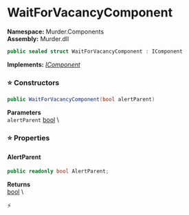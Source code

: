 # WaitForVacancyComponent

**Namespace:** Murder.Components \
**Assembly:** Murder.dll

```csharp
public sealed struct WaitForVacancyComponent : IComponent
```

**Implements:** _[IComponent](/Bang/Components/IComponent.html)_

### ⭐ Constructors
```csharp
public WaitForVacancyComponent(bool alertParent)
```

**Parameters** \
`alertParent` [bool](https://learn.microsoft.com/en-us/dotnet/api/System.Boolean?view=net-7.0) \

### ⭐ Properties
#### AlertParent
```csharp
public readonly bool AlertParent;
```

**Returns** \
[bool](https://learn.microsoft.com/en-us/dotnet/api/System.Boolean?view=net-7.0) \


⚡